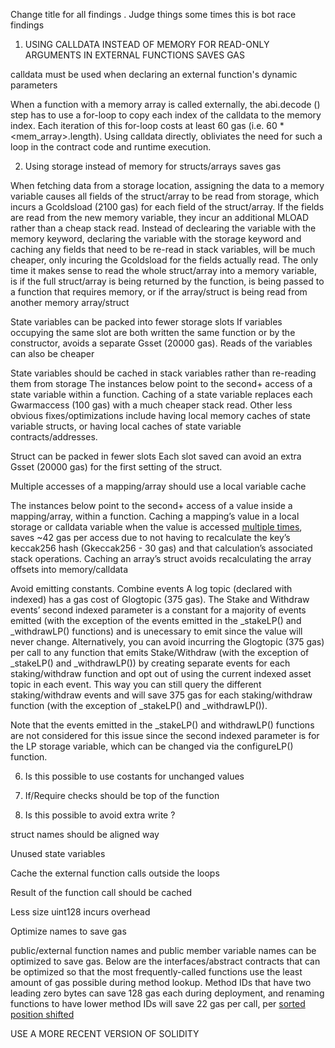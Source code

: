 Change title for all findings . Judge things some times this is bot race findings 



1. USING CALLDATA INSTEAD OF MEMORY FOR READ-ONLY ARGUMENTS IN EXTERNAL FUNCTIONS SAVES GAS 

calldata must be used when declaring an external function's dynamic parameters

When a function with a memory array is called externally, the abi.decode ()  step has to use a for-loop to copy each index of the calldata to the memory index. Each iteration of this for-loop costs at least 60 gas (i.e. 60 * <mem_array>.length). Using calldata directly, obliviates the need for such a loop in the contract code and runtime execution. 

2. Using storage instead of memory for structs/arrays saves gas

When fetching data from a storage location, assigning the data to a memory variable causes all fields of the struct/array to be read from storage, which incurs a Gcoldsload (2100 gas) for each field of the struct/array. If the fields are read from the new memory variable, they incur an additional MLOAD rather than a cheap stack read. Instead of declearing the variable with the memory keyword, declaring the variable with the storage keyword and caching any fields that need to be re-read in stack variables, will be much cheaper, only incuring the Gcoldsload for the fields actually read. The only time it makes sense to read the whole struct/array into a memory variable, is if the full struct/array is being returned by the function, is being passed to a function that requires memory, or if the array/struct is being read from another memory array/struct





State variables can be packed into fewer storage slots
If variables occupying the same slot are both written the same function or by the constructor, avoids a separate Gsset (20000 gas). Reads of the variables can also be cheaper

State variables should be cached in stack variables rather than re-reading them from storage
The instances below point to the second+ access of a state variable within a function. Caching of a state variable replaces each Gwarmaccess (100 gas) with a much cheaper stack read. Other less obvious fixes/optimizations include having local memory caches of state variable structs, or having local caches of state variable contracts/addresses.

Struct can be packed in fewer slots 
Each slot saved can avoid an extra Gsset (20000 gas) for the first setting of the struct.



Multiple accesses of a mapping/array should use a local variable cache

The instances below point to the second+ access of a value inside a mapping/array, within a function. Caching a mapping’s value in a local storage or calldata variable when the value is accessed [multiple times](https://gist.github.com/IllIllI000/ec23a57daa30a8f8ca8b9681c8ccefb0), saves ~42 gas per access due to not having to recalculate the key’s keccak256 hash (Gkeccak256 - 30 gas) and that calculation’s associated stack operations. Caching an array’s struct avoids recalculating the array offsets into memory/calldata


Avoid emitting constants. Combine events 
A log topic (declared with indexed) has a gas cost of Glogtopic (375 gas). The Stake and Withdraw events’ second indexed parameter is a constant for a majority of events emitted (with the exception of the events emitted in the _stakeLP() and _withdrawLP() functions) and is unecessary to emit since the value will never change. Alternatively, you can avoid incurring the Glogtopic (375 gas) per call to any function that emits Stake/Withdraw (with the exception of _stakeLP() and _withdrawLP()) by creating separate events for each staking/withdraw function and opt out of using the current indexed asset topic in each event. This way you can still query the different staking/withdraw events and will save 375 gas for each staking/withdraw function (with the exception of _stakeLP() and _withdrawLP()).

Note that the events emitted in the _stakeLP() and withdrawLP() functions are not considered for this issue since the second indexed parameter is for the LP storage variable, which can be changed via the configureLP() function.

6. Is this possible to use costants for unchanged values 

7. If/Require checks should be top of the function 

8. Is this possible to avoid extra write ? 

struct names should be aligned way 

Unused state variables 

Cache the external function calls outside the loops

Result of the function call should be cached 

Less size uint128 incurs overhead 

Optimize names to save gas

public/external function names and public member variable names can be optimized to save gas. Below are the interfaces/abstract contracts that can be optimized so that the most frequently-called functions use the least amount of gas possible during method lookup. Method IDs that have two leading zero bytes can save 128 gas each during deployment, and renaming functions to have lower method IDs will save 22 gas per call, per [sorted position shifted](https://medium.com/joyso/solidity-how-does-function-name-affect-gas-consumption-in-smart-contract-47d270d8ac92)

USE A MORE RECENT VERSION OF SOLIDITY


